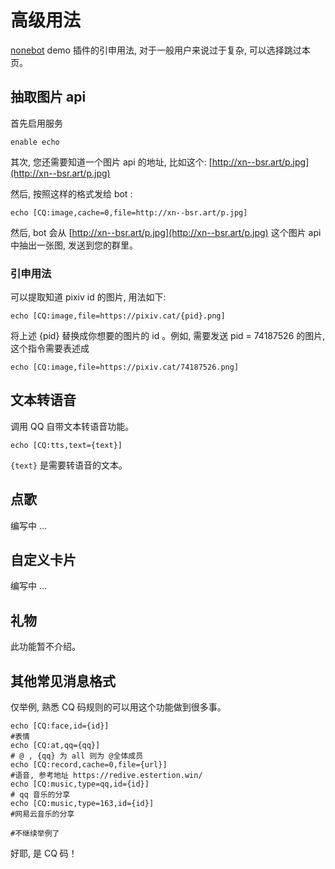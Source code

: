 # 高级用法

[nonebot](https://docs.nonebot.dev/) demo 插件的引申用法, 对于一般用户来说过于复杂, 可以选择跳过本页。

## 抽取图片 api 

首先启用服务

```shell
enable echo
```

其次, 您还需要知道一个图片 api 的地址, 比如这个: [http://xn--bsr.art/p.jpg](http://xn--bsr.art/p.jpg) 

然后, 按照这样的格式发给 bot : 

```shell
echo [CQ:image,cache=0,file=http://xn--bsr.art/p.jpg]
```

然后, bot 会从 [http://xn--bsr.art/p.jpg](http://xn--bsr.art/p.jpg) 这个图片 api 中抽出一张图, 发送到您的群里。

### 引申用法

可以提取知道 pixiv id 的图片, 用法如下:

```shell
echo [CQ:image,file=https://pixiv.cat/{pid}.png]
```

将上述 {pid} 替换成你想要的图片的 id 。例如, 需要发送 pid = 74187526 的图片, 这个指令需要表述成

```shell
echo [CQ:image,file=https://pixiv.cat/74187526.png]
```

## 文本转语音

调用 QQ 自带文本转语音功能。

```shell
echo [CQ:tts,text={text}]
```

`{text}` 是需要转语音的文本。

## 点歌

编写中 ...

## 自定义卡片

编写中 ...

## 礼物

此功能暂不介绍。


## 其他常见消息格式

仅举例, 熟悉 CQ 码规则的可以用这个功能做到很多事。

```shell
echo [CQ:face,id={id}]
#表情
echo [CQ:at,qq={qq}]
# @ , {qq} 为 all 则为 @全体成员
echo [CQ:record,cache=0,file={url}]
#语音, 参考地址 https://redive.estertion.win/
echo [CQ:music,type=qq,id={id}]
# qq 音乐的分享
echo [CQ:music,type=163,id={id}]
#网易云音乐的分享

#不继续举例了
```

好耶, 是 CQ 码！